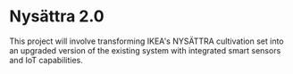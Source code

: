 # Nysättra 2.0
This project will involve transforming IKEA's NYSÄTTRA cultivation set into an upgraded version of the existing system with integrated smart sensors and IoT capabilities.

